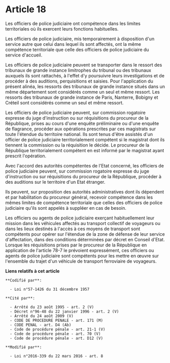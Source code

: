# Article 18

Les officiers de police judiciaire ont compétence dans les limites territoriales où ils exercent leurs fonctions
habituelles. 

Les officiers de police judiciaire, mis temporairement à disposition d'un service autre que celui dans lequel ils sont
affectés, ont la même compétence territoriale que celle des officiers de police judiciaire du service d'accueil.

Les officiers de police judiciaire peuvent se transporter dans le ressort des tribunaux de grande instance limitrophes du
tribunal ou des tribunaux auxquels ils sont rattachés, à l'effet d'y poursuivre leurs investigations et de procéder à des
auditions, perquisitions et saisies. Pour l'application du présent alinéa, les ressorts des tribunaux de grande instance
situés dans un même département sont considérés comme un seul et même ressort. Les ressorts des tribunaux de grande instance
de Paris, Nanterre, Bobigny et Créteil sont considérés comme un seul et même ressort. 

Les officiers de police judiciaire peuvent, sur commission rogatoire expresse du juge d'instruction ou sur réquisitions du
procureur de la République, prises au cours d'une enquête préliminaire ou d'une enquête de flagrance, procéder aux opérations
prescrites par ces magistrats sur toute l'étendue du territoire national. Ils sont tenus d'être assistés d'un officier de
police judiciaire territorialement compétent si le magistrat dont ils tiennent la commission ou la réquisition le décide. Le
procureur de la République territorialement compétent en est informé par le magistrat ayant prescrit l'opération. 

Avec l'accord des autorités compétentes de l'Etat concerné, les officiers de police judiciaire peuvent, sur commission
rogatoire expresse du juge d'instruction ou sur réquisitions du procureur de la République, procéder à des auditions sur le
territoire d'un Etat étranger. 

Ils peuvent, sur proposition des autorités administratives dont ils dépendent et par habilitation du procureur général,
recevoir compétence dans les mêmes limites de compétence territoriale que celles des officiers de police judiciaire qu'ils
sont appelés à suppléer en cas de besoin. 

Les officiers ou agents de police judiciaire exerçant habituellement leur mission dans les véhicules affectés au transport
collectif de voyageurs ou dans les lieux destinés à l'accès à ces moyens de transport sont compétents pour opérer sur
l'étendue de la zone de défense de leur service d'affectation, dans des conditions déterminées par décret en Conseil d'Etat.
Lorsque les réquisitions prises par le procureur de la République en application de l'article 78-7 le prévoient expressément,
ces officiers ou agents de police judiciaire sont compétents pour les mettre en œuvre sur l'ensemble du trajet d'un véhicule
de transport ferroviaire de voyageurs.

**Liens relatifs à cet article**

	**Codifié par**:

	  - Loi n°57-1426 du 31 décembre 1957

	**Cité par**:

	  - Arrêté du 23 août 1995 - art. 2 (V)
	  - Décret n°96-48 du 22 janvier 1996 - art. 2 (V)
	  - Arrêté du 24 août 2009 (V)
	  - CODE DE PROCEDURE PENALE - art. 171 (M)
	  - CODE PENAL - art. D4 (Ab)
	  - Code de procédure pénale - art. 21-1 (V)
	  - Code de procédure pénale - art. 70 (V)
	  - Code de procédure pénale - art. D12 (V)

	**Modifié par**:

	  - Loi n°2016-339 du 22 mars 2016 - art. 8
